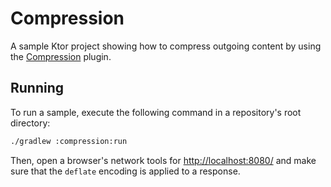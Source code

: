 # Compression

A sample Ktor project showing how to compress outgoing content by using the [Compression](https://ktor.io/docs/compression.html) plugin.

## Running

To run a sample, execute the following command in a repository's root directory:
```bash
./gradlew :compression:run
```

Then, open a browser's network tools for [http://localhost:8080/](http://localhost:8080/) and make sure that the `deflate` encoding is applied to a response.